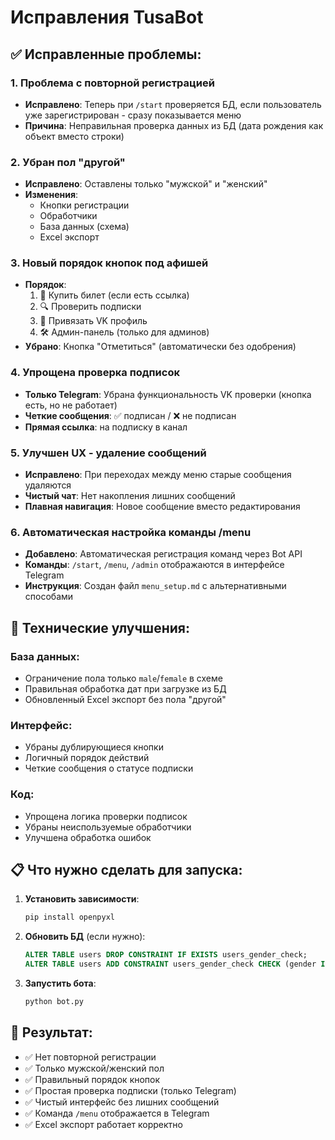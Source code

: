 # Исправления TusaBot

## ✅ Исправленные проблемы:

### 1. **Проблема с повторной регистрацией**
- **Исправлено**: Теперь при `/start` проверяется БД, если пользователь уже зарегистрирован - сразу показывается меню
- **Причина**: Неправильная проверка данных из БД (дата рождения как объект вместо строки)

### 2. **Убран пол "другой"**
- **Исправлено**: Оставлены только "мужской" и "женский"
- **Изменения**: 
  - Кнопки регистрации
  - Обработчики
  - База данных (схема)
  - Excel экспорт

### 3. **Новый порядок кнопок под афишей**
- **Порядок**:
  1. 🎫 Купить билет (если есть ссылка)
  2. 🔍 Проверить подписки  
  3. 🔗 Привязать VK профиль
  4. 🛠 Админ-панель (только для админов)
- **Убрано**: Кнопка "Отметиться" (автоматически без одобрения)

### 4. **Упрощена проверка подписок**
- **Только Telegram**: Убрана функциональность VK проверки (кнопка есть, но не работает)
- **Четкие сообщения**: ✅ подписан / ❌ не подписан
- **Прямая ссылка**: на подписку в канал

### 5. **Улучшен UX - удаление сообщений**
- **Исправлено**: При переходах между меню старые сообщения удаляются
- **Чистый чат**: Нет накопления лишних сообщений
- **Плавная навигация**: Новое сообщение вместо редактирования

### 6. **Автоматическая настройка команды /menu**
- **Добавлено**: Автоматическая регистрация команд через Bot API
- **Команды**: `/start`, `/menu`, `/admin` отображаются в интерфейсе Telegram
- **Инструкция**: Создан файл `menu_setup.md` с альтернативными способами

## 🔧 Технические улучшения:

### База данных:
- Ограничение пола только `male`/`female` в схеме
- Правильная обработка дат при загрузке из БД
- Обновленный Excel экспорт без пола "другой"

### Интерфейс:
- Убраны дублирующиеся кнопки
- Логичный порядок действий
- Четкие сообщения о статусе подписки

### Код:
- Упрощена логика проверки подписок
- Убраны неиспользуемые обработчики
- Улучшена обработка ошибок

## 📋 Что нужно сделать для запуска:

1. **Установить зависимости**:
   ```bash
   pip install openpyxl
   ```

2. **Обновить БД** (если нужно):
   ```sql
   ALTER TABLE users DROP CONSTRAINT IF EXISTS users_gender_check;
   ALTER TABLE users ADD CONSTRAINT users_gender_check CHECK (gender IN ('male', 'female'));
   ```

3. **Запустить бота**:
   ```bash
   python bot.py
   ```

## 🎯 Результат:

- ✅ Нет повторной регистрации
- ✅ Только мужской/женский пол
- ✅ Правильный порядок кнопок
- ✅ Простая проверка подписки (только Telegram)
- ✅ Чистый интерфейс без лишних сообщений
- ✅ Команда `/menu` отображается в Telegram
- ✅ Excel экспорт работает корректно
